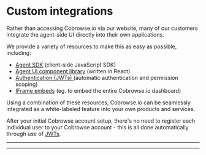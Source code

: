 # Custom integrations

Rather than accessing Cobrowse.io via our website, many of our customers integrate the agent-side UI directly into their own applications.&#x20;

We provide a variety of resources to make this as easy as possible, including:

* [Agent SDK](agent-sdk/) (client-side JavaScript SDK)
* [Agent UI component library](agent-sdk/) (written in React)
* [Authentication (JWTs) ](json-web-tokens-jwts.md) (automatic authentication and permission scoping)
* [IFrame embeds](custom-iframe-embeds.md) (eg. to embed the entire Cobrowse.io dashboard)

Using a combination of these resources, Cobrowse.io can be seamlessly integrated as a white-labeled feature into your own products and services.&#x20;

After your initial Cobrowse account setup, there's no need to register each individual user to your Cobrowse account - this is all done automatically through use of [JWTs](json-web-tokens-jwts.md).

****



****

